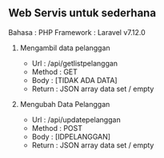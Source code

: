 ## Web Servis untuk sederhana
Bahasa 		: PHP
Framework	: Laravel v7.12.0

1. Mengambil data pelanggan
	- Url 		: /api/getlistpelanggan
	- Method	: GET
	- Body		: [TIDAK ADA DATA]
	- Return	: JSON array data set / empty

2. Mengubah Data Pelanggan
	- Url 		: /api/updatepelanggan
	- Method	: POST
	- Body		: [IDPELANGGAN]
	- Return	: JSON array data set / empty
